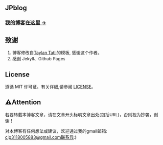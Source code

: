 ## JPblog

### [我的博客在这里 →](http://www.jpblog.xyz/)

## 致谢

1. 博客修改自[Taylan Tatlı](https://github.com/TaylanTatli)的模板, 感谢这个作者。
2. 感谢 Jekyll、Github Pages

## License

遵循 MIT 许可证。有关详细,请参阅 [LICENSE](https://github.com/JPblog/JPblog.github.io/blob/master/LICENSE)。

## ⚠Attention

若要转载本博客文章，请在文章开头标明文章出处(包括URL)，否则视为抄袭，谢谢！

对本博客有任何想法或建议，欢迎通过我的gmail邮箱: cjp3118005883@gmail.com联系我:)  
